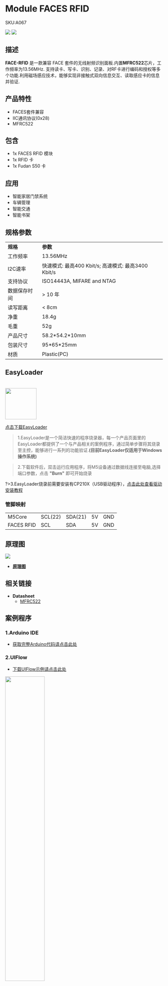 # Module FACES RFID

<el-tag effect="plain">SKU:A067</el-tag>

<div class="product_pic"><img src="assets/img/product_pics/module/faces_rfid/faces_rfid_01.webp"> <img src="assets/img/product_pics/module/faces_rfid/faces_rfid_02.webp"></div>

## 描述

**FACE-RFID** 是一款兼容 FACE 套件的无线射频识别面板.内置**MFRC522**芯片，工作频率为13.56MHz. 支持读卡、写卡、识别、记录、对RF卡进行编码和授权等多个功能.利用磁场感应技术，能够实现非接触式双向信息交互、读取感应卡的信息并验证.

## 产品特性

- FACES套件兼容
- IIC通讯协议(0x28)
- MFRC522

## 包含

- 1x FACES RFID 模块
- 1x RFID 卡
- 1x Fudan S50 卡

## 应用

-  智能家居门禁系统
-  车辆管理
-  智能交通
-  智能书架

## 规格参数

<table>
   <tr style="font-weight:bold">
      <td>规格</td>
      <td>参数</td>
   </tr>
   <tr>
      <td>工作频率</td>
      <td>13.56MHz</td>
   </tr>
   <tr>
      <td>I2C速率</td>
      <td>快速模式: 最高400 Kbit/s; 高速模式: 最高3400 Kbit/s</td>
   </tr>
   <tr>
      <td>支持协议</td>
      <td>ISO14443A, MIFARE and NTAG</td>
   </tr>
   <tr>
      <td>数据保存时间</td>
      <td>> 10 年</td>
   </tr>
   <tr>
      <td>读写距离</td>
      <td> < 8cm</td>
   </tr>
   <tr>
      <td>净重</td>
      <td>18.4g</td>
   </tr>
   <tr>
      <td>毛重</td>
      <td>52g</td>
   </tr>
   <tr>
      <td>产品尺寸</td>
      <td>58.2*54.2*10mm</td>
   </tr>
   <tr>
      <td>包装尺寸</td>
      <td>95*65*25mm</td>
   </tr>
   <tr>
      <td>材质</td>
      <td>Plastic(PC)</td>
   </tr>
</table>

## EasyLoader

<img src="https://m5stack.oss-cn-shenzhen.aliyuncs.com/image/EasyLoader_logo.webp" width="100px" style="margin-top:20px">

<a href="https://m5stack.oss-cn-shenzhen.aliyuncs.com/EasyLoader/Module/EasyLoader_FACES_RFID.exe"><el-button type="primary">点击下载EasyLoader</el-button></a>

>1.EasyLoader是一个简洁快速的程序烧录器，每一个产品页面里的EasyLoader都提供了一个与产品相关的案例程序，通过简单步骤将其烧录至主控，能够进行一系列的功能验证.**(目前EasyLoader仅适用于Windows操作系统)**

>2.下载软件后，双击运行应用程序，将M5设备通过数据线连接至电脑,选择端口参数，点击 **"Burn"** 即可开始烧录

?>3.EasyLoader烧录前需要安装有CP210X（USB驱动程序），[点击此处查看驱动安装教程](zh_CN/related_documents/M5Burner#安装串口驱动)

### 管脚映射

<table>
<tr><td>M5Core</td><td>SCL(22)</td><td>SDA(21)</td><td>5V</td><td>GND</td></tr>
 <tr><td>FACES RFID</td><td>SCL</td><td>SDA</td><td>5V</td><td>GND</td></tr>
</table>

## 原理图

<img src="assets/img/product_pics/module/faces_rfid/faces_rfid_04.webp">

- **[原理图](https://github.com/m5stack/M5-Schematic/blob/master/Modules/FACE_RFID.pdf)**

## 相关链接

- **Datasheet** 
  - [MFRC522](https://m5stack.oss-cn-shenzhen.aliyuncs.com/resource/docs/datasheet/module/MFRC522_en.pdf)

## 案例程序

### 1.Arduino IDE

 - [获取完整Arduino代码请点击此处](https://github.com/m5stack/M5Stack/tree/master/examples/Face/RFID)

### 2.UIFlow

 - [下载UIFlow示例请点击此处](https://github.com/m5stack/M5-ProductExampleCodes/tree/master/Module/FACES_RFID/UIFlow)

<img src="assets/img/product_pics/module/faces_rfid/faces_rfid.webp" width="50%" height="50%">


## 相关视频

<video class="video_size" controls>
    <source src="https://m5stack.oss-cn-shenzhen.aliyuncs.com/video/Product_example_video/FACES-RFID.mp4" type="video/mp4">
</video>

<script>

   var purchase_link = 'https://m5stack.com/collections/m5-module/products/rfid-rc522-panel-for-m5-faces';


   anchor_search(purchase_link);
   scrollFunc();

</script>